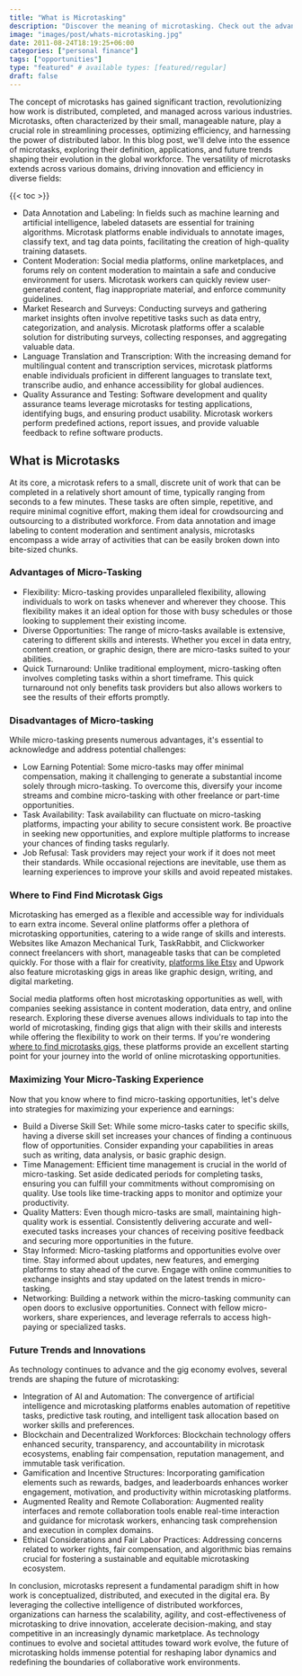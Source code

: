 ```yaml
---
title: "What is Microtasking"
description: "Discover the meaning of microtasking. Check out the advantages and disadvantages,  the future trends shaping the evolution of microtasking in the global workforce."
image: "images/post/whats-microtasking.jpg"
date: 2011-08-24T18:19:25+06:00
categories: ["personal finance"]
tags: ["opportunities"]
type: "featured" # available types: [featured/regular]
draft: false
---
```


The concept of microtasks has gained significant traction, revolutionizing how work is distributed, completed, and managed across various industries. Microtasks, often characterized by their small, manageable nature, play a crucial role in streamlining processes, optimizing efficiency, and harnessing the power of distributed labor. In this blog post, we'll delve into the essence of microtasks, exploring their definition, applications, and future trends shaping their evolution in the global workforce. The versatility of microtasks extends across various domains, driving innovation and efficiency in diverse fields:

{{< toc >}}

- Data Annotation and Labeling: In fields such as machine learning and artificial intelligence, labeled datasets are essential for training algorithms. Microtask platforms enable individuals to annotate images, classify text, and tag data points, facilitating the creation of high-quality training datasets.
- Content Moderation: Social media platforms, online marketplaces, and forums rely on content moderation to maintain a safe and conducive environment for users. Microtask workers can quickly review user-generated content, flag inappropriate material, and enforce community guidelines.
- Market Research and Surveys: Conducting surveys and gathering market insights often involve repetitive tasks such as data entry, categorization, and analysis. Microtask platforms offer a scalable solution for distributing surveys, collecting responses, and aggregating valuable data.  
- Language Translation and Transcription: With the increasing demand for multilingual content and transcription services, microtask platforms enable individuals proficient in different languages to translate text, transcribe audio, and enhance accessibility for global audiences.
- Quality Assurance and Testing: Software development and quality assurance teams leverage microtasks for testing applications, identifying bugs, and ensuring product usability. Microtask workers perform predefined actions, report issues, and provide valuable feedback to refine software products.

## What is Microtasks

At its core, a microtask refers to a small, discrete unit of work that can be completed in a relatively short amount of time, typically ranging from seconds to a few minutes. These tasks are often simple, repetitive, and require minimal cognitive effort, making them ideal for crowdsourcing and outsourcing to a distributed workforce. From data annotation and image labeling to content moderation and sentiment analysis, microtasks encompass a wide array of activities that can be easily broken down into bite-sized chunks.

### Advantages of Micro-Tasking

- Flexibility: Micro-tasking provides unparalleled flexibility, allowing individuals to work on tasks whenever and wherever they choose. This flexibility makes it an ideal option for those with busy schedules or those looking to supplement their existing income.
- Diverse Opportunities: The range of micro-tasks available is extensive, catering to different skills and interests. Whether you excel in data entry, content creation, or graphic design, there are micro-tasks suited to your abilities.
- Quick Turnaround: Unlike traditional employment, micro-tasking often involves completing tasks within a short timeframe. This quick turnaround not only benefits task providers but also allows workers to see the results of their efforts promptly.

### Disadvantages of Micro-tasking

While micro-tasking presents numerous advantages, it's essential to acknowledge and address potential challenges:

- Low Earning Potential: Some micro-tasks may offer minimal compensation, making it challenging to generate a substantial income solely through micro-tasking. To overcome this, diversify your income streams and combine micro-tasking with other freelance or part-time opportunities.
- Task Availability: Task availability can fluctuate on micro-tasking platforms, impacting your ability to secure consistent work. Be proactive in seeking new opportunities, and explore multiple platforms to increase your chances of finding tasks regularly.
- Job Refusal: Task providers may reject your work if it does not meet their standards. While occasional rejections are inevitable, use them as learning experiences to improve your skills and avoid repeated mistakes.

### Where to Find Find Microtask Gigs

Microtasking has emerged as a flexible and accessible way for individuals to earn extra income. Several online platforms offer a plethora of microtasking opportunities, catering to a wide range of skills and interests. Websites like Amazon Mechanical Turk, TaskRabbit, and Clickworker connect freelancers with short, manageable tasks that can be completed quickly. For those with a flair for creativity, [platforms like Etsy](/blog/sell-products-on-etsy) and Upwork also feature microtasking gigs in areas like graphic design, writing, and digital marketing.

Social media platforms often host microtasking opportunities as well, with companies seeking assistance in content moderation, data entry, and online research. Exploring these diverse avenues allows individuals to tap into the world of microtasking, finding gigs that align with their skills and interests while offering the flexibility to work on their terms. If you're wondering [where to find microtasks gigs](/blog/where-to-find-microtask-gigs), these platforms provide an excellent starting point for your journey into the world of online microtasking opportunities.

### Maximizing Your Micro-Tasking Experience

Now that you know where to find micro-tasking opportunities, let's delve into strategies for maximizing your experience and earnings:

- Build a Diverse Skill Set: While some micro-tasks cater to specific skills, having a diverse skill set increases your chances of finding a continuous flow of opportunities. Consider expanding your capabilities in areas such as writing, data analysis, or basic graphic design.
- Time Management: Efficient time management is crucial in the world of micro-tasking. Set aside dedicated periods for completing tasks, ensuring you can fulfill your commitments without compromising on quality. Use tools like time-tracking apps to monitor and optimize your productivity.
- Quality Matters: Even though micro-tasks are small, maintaining high-quality work is essential. Consistently delivering accurate and well-executed tasks increases your chances of receiving positive feedback and securing more opportunities in the future.
- Stay Informed: Micro-tasking platforms and opportunities evolve over time. Stay informed about updates, new features, and emerging platforms to stay ahead of the curve. Engage with online communities to exchange insights and stay updated on the latest trends in micro-tasking.
- Networking: Building a network within the micro-tasking community can open doors to exclusive opportunities. Connect with fellow micro-workers, share experiences, and leverage referrals to access high-paying or specialized tasks.

### Future Trends and Innovations

As technology continues to advance and the gig economy evolves, several trends are shaping the future of microtasking:

- Integration of AI and Automation: The convergence of artificial intelligence and microtasking platforms enables automation of repetitive tasks, predictive task routing, and intelligent task allocation based on worker skills and preferences.
- Blockchain and Decentralized Workforces: Blockchain technology offers enhanced security, transparency, and accountability in microtask ecosystems, enabling fair compensation, reputation management, and immutable task verification.
- Gamification and Incentive Structures: Incorporating gamification elements such as rewards, badges, and leaderboards enhances worker engagement, motivation, and productivity within microtasking platforms.
- Augmented Reality and Remote Collaboration: Augmented reality interfaces and remote collaboration tools enable real-time interaction and guidance for microtask workers, enhancing task comprehension and execution in complex domains.
- Ethical Considerations and Fair Labor Practices: Addressing concerns related to worker rights, fair compensation, and algorithmic bias remains crucial for fostering a sustainable and equitable microtasking ecosystem.

In conclusion, microtasks represent a fundamental paradigm shift in how work is conceptualized, distributed, and executed in the digital era. By leveraging the collective intelligence of distributed workforces, organizations can harness the scalability, agility, and cost-effectiveness of microtasking to drive innovation, accelerate decision-making, and stay competitive in an increasingly dynamic marketplace. As technology continues to evolve and societal attitudes toward work evolve, the future of microtasking holds immense potential for reshaping labor dynamics and redefining the boundaries of collaborative work environments.
